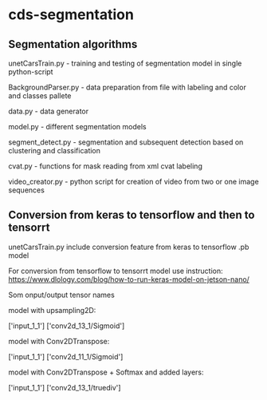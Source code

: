 # cds-segmentation


## Segmentation algorithms

unetCarsTrain.py - training and testing of segmentation model in single python-script

BackgroundParser.py - data preparation from file with labeling and color and classes pallete

data.py - data generator

model.py - different segmentation models

segment_detect.py - segmentation and subsequent detection based on clustering and classification

cvat.py - functions for mask reading from xml cvat labeling

video_creator.py - python script for creation of video from two or one image sequences


## Conversion from keras to tensorflow and then to tensorrt

unetCarsTrain.py include conversion feature from keras to tensorflow .pb model

For conversion from tensorflow to tensorrt model use instruction: https://www.dlology.com/blog/how-to-run-keras-model-on-jetson-nano/

Som onput/output tensor names 

model with upsampling2D:

['input_1_1'] ['conv2d_13_1/Sigmoid']

model with Conv2DTranspose:

['input_1_1'] ['conv2d_11_1/Sigmoid']

model with Conv2DTranspose + Softmax and added layers:

['input_1_1'] ['conv2d_13_1/truediv']
